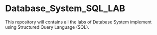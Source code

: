 # Database_System_SQL_LAB
This repository will contains all the labs of Database System implement using Structured Query Language (SQL).
